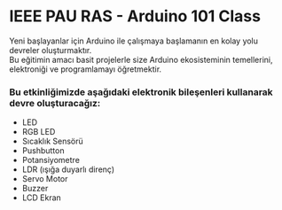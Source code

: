 # IEEE PAU RAS - Arduino 101 Class

Yeni başlayanlar için Arduino ile çalışmaya başlamanın en kolay yolu devreler oluşturmaktır.  
Bu eğitimin amacı basit projelerle size Arduino ekosisteminin temellerini, elektroniği ve programlamayı öğretmektir. 
### Bu etkinliğimizde aşağıdaki elektronik bileşenleri kullanarak devre oluşturacağız:

-   LED
-   RGB LED
-   Sıcaklık Sensörü
-   Pushbutton
-   Potansiyometre
-   LDR (ışığa duyarlı direnç)
-   Servo Motor
-   Buzzer
-   LCD Ekran
